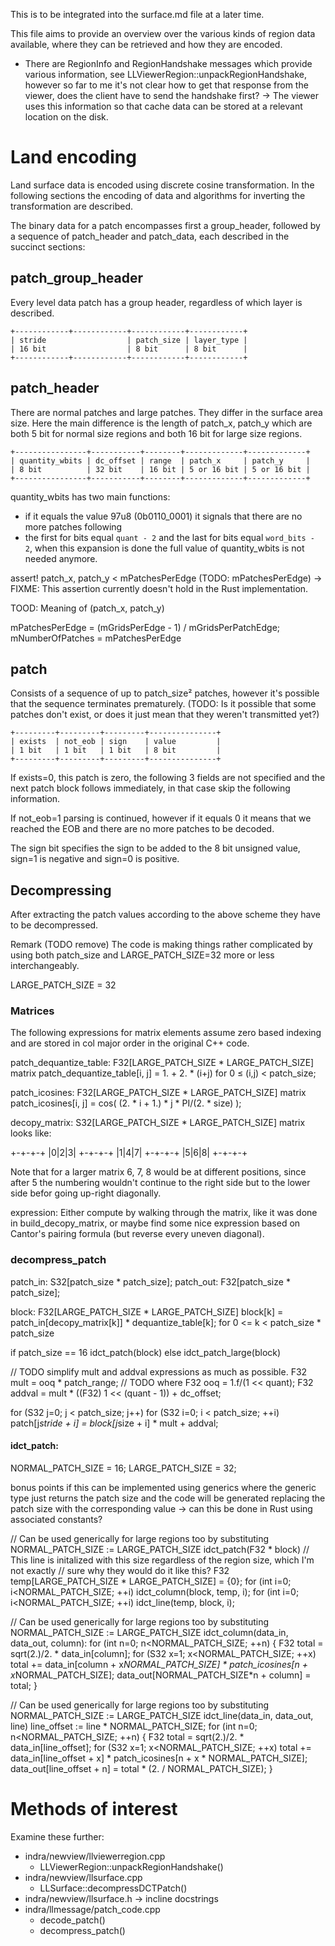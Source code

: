This is to be integrated into the surface.md file at a later time.

This file aims to provide an overview over the various kinds of region data available, where they can be retrieved and how they are encoded.

- There are RegionInfo and RegionHandshake messages which provide various information,
  see LLViewerRegion::unpackRegionHandshake, however so far to me it's not clear how to
  get that response from the viewer, does the client have to send the handshake first?
  → The viewer uses this information so that cache data can be stored at a relevant
    location on the disk.

# Land encoding
Land surface data is encoded using discrete cosine transformation.
In the following sections the encoding of data and algorithms for inverting the transformation are described.

The binary data for a patch encompasses first a group_header, followed by a sequence of patch_header and patch_data, each described in the succinct sections:

## patch_group_header
Every level data patch has a group header, regardless of which layer is described.

```
+------------+------------+------------+------------+
| stride                  | patch_size | layer_type |
| 16 bit                  | 8 bit      | 8 bit      |
+------------+------------+------------+------------+
```

## patch_header

There are normal patches and large patches. They differ in the surface area size. Here
the main difference is the length of patch_x, patch_y which are both 5 bit for normal
size regions and both 16 bit for large size regions.

```
+----------------+-----------+--------+-------------+-------------+
| quantity_wbits | dc_offset | range  | patch_x     | patch_y     |
| 8 bit          | 32 bit    | 16 bit | 5 or 16 bit | 5 or 16 bit |
+----------------+-----------+--------+-------------+-------------+
```

quantity_wbits has two main functions:

- if it equals the value 97u8 (0b0110_0001) it signals that there are no more patches following
- the first for bits equal `quant - 2` and the last for bits equal `word_bits - 2`, when this
  expansion is done the full value of quantity_wbits is not needed anymore.


assert! patch_x, patch_y < mPatchesPerEdge (TODO: mPatchesPerEdge)
→ FIXME: This assertion currently doesn't hold in the Rust implementation.

TOOD: Meaning of (patch_x, patch_y)

mPatchesPerEdge = (mGridsPerEdge - 1) / mGridsPerPatchEdge;
mNumberOfPatches = mPatchesPerEdge

## patch
Consists of a sequence of up to patch_size² patches, however it's possible that the sequence
terminates prematurely. (TODO: Is it possible that some patches don't exist, or does it just
mean that they weren't transmitted yet?)

```
+---------+---------+---------+---------------+
| exists  | not_eob | sign    | value         |
| 1 bit   | 1 bit   | 1 bit   | 8 bit         |
+---------+---------+---------+---------------+
```

If exists=0, this patch is zero, the following 3 fields are not specified and the next patch block follows immediately, in that case skip the following information.

If not_eob=1 parsing is continued, however if it equals 0 it means that we reached the EOB and there
are no more patches to be decoded.

The sign bit specifies the sign to be added to the 8 bit unsigned value, sign=1 is negative and sign=0 is positive.

## Decompressing
After extracting the patch values according to the above scheme they have to be decompressed.

Remark (TODO remove) The code is making things rather complicated by using both patch_size and LARGE_PATCH_SIZE=32 more or less
interchangeably.

LARGE_PATCH_SIZE = 32

### Matrices
The following expressions for matrix elements assume zero based indexing and are stored in col major order in the original C++ code.

patch_dequantize_table: F32[LARGE_PATCH_SIZE * LARGE_PATCH_SIZE] matrix
patch_dequantize_table[i, j] = 1. + 2. * (i+j) for 0 ≤ (i,j) < patch_size;

patch_icosines: F32[LARGE_PATCH_SIZE * LARGE_PATCH_SIZE] matrix
patch_icosines[i, j] = cos( (2. * i + 1.) * j * PI/(2. * size) );

decopy_matrix: S32[LARGE_PATCH_SIZE * LARGE_PATCH_SIZE] matrix
looks like:

+-+-+-+
|0|2|3|
+-+-+-+
|1|4|7|
+-+-+-+
|5|6|8|
+-+-+-+

Note that for a larger matrix 6, 7, 8 would be at different positions, since after 5 the numbering wouldn't continue to the right side but to the lower side befor going up-right diagonally.

expression: Either compute by walking through the matrix, like it was done in build_decopy_matrix, or maybe find some nice expression based on Cantor's pairing formula (but reverse every uneven diagonal).

### decompress_patch
patch_in: S32[patch_size * patch_size];
patch_out: F32[patch_size * patch_size];

block: F32[LARGE_PATCH_SIZE * LARGE_PATCH_SIZE]
block[k] = patch_in[decopy_matrix[k]] * dequantize_table[k]; for 0 <= k < patch_size * patch_size

if patch_size == 16
    idct_patch(block)
else
    idct_patch_large(block) 

// TODO simplify mult and addval expressions as much as possible.
F32 mult = ooq * patch_range; // TODO
    where F32 ooq = 1.f/(1 << quant);
F32 addval = mult * ((F32) 1 << (quant - 1)) + dc_offset;

for (S32 j=0; j < patch_size; j++)
    for (S32 i=0; i < patch_size; ++i)
        patch[j*stride + i] = block[j*size + i] * mult + addval;

#### idct_patch:
NORMAL_PATCH_SIZE = 16;
LARGE_PATCH_SIZE = 32;

bonus points if this can be implemented using generics where the generic type just returns the patch size
and the code will be generated replacing the patch size with the corresponding value
→ can this be done in Rust using associated constants?

// Can be used generically for large regions too by substituting NORMAL_PATCH_SIZE := LARGE_PATCH_SIZE
idct_patch(F32 * block)
    // This line is initalized with this size regardless of the region size, which I'm not exactly
    // sure why they would do it like this?
    F32 temp[LARGE_PATCH_SIZE * LARGE_PATCH_SIZE] = {0};
    for (int i=0; i<NORMAL_PATCH_SIZE; ++i)
        idct_column(block, temp, i);
    for (int i=0; i<NORMAL_PATCH_SIZE; ++i)
        idct_line(temp, block, i);

// Can be used generically for large regions too by substituting NORMAL_PATCH_SIZE := LARGE_PATCH_SIZE
idct_column(data_in, data_out, column):
    for (int n=0; n<NORMAL_PATCH_SIZE; ++n) {
        F32 total = sqrt(2.)/2. * data_in[column];
        for (S32 x=1; x<NORMAL_PATCH_SIZE; ++x)
            total += data_in[column + x*NORMAL_PATCH_SIZE] * patch_icosines[n + x*NORMAL_PATCH_SIZE];
        data_out[NORMAL_PATCH_SIZE*n + column] = total;
    }

// Can be used generically for large regions too by substituting NORMAL_PATCH_SIZE := LARGE_PATCH_SIZE
idct_line(data_in, data_out, line)
    line_offset := line * NORMAL_PATCH_SIZE;
    for (int n=0; n<NORMAL_PATCH_SIZE; ++n) {
        F32 total = sqrt(2.)/2. * data_in[line_offset];
        for (S32 x=1; x<NORMAL_PATCH_SIZE; ++x)
            total += data_in[line_offset + x] * patch_icosines[n + x * NORMAL_PATCH_SIZE];
        data_out[line_offset + n] = total * (2. / NORMAL_PATCH_SIZE);
    }





# Methods of interest
Examine these further:


- indra/newview/llviewerregion.cpp
  - LLViewerRegion::unpackRegionHandshake()
- indra/newview/llsurface.cpp
  - LLSurface::decompressDCTPatch()
- indra/newview/llsurface.h
  → incline docstrings
- indra/llmessage/patch_code.cpp
  - decode_patch()
  - decompress_patch()
